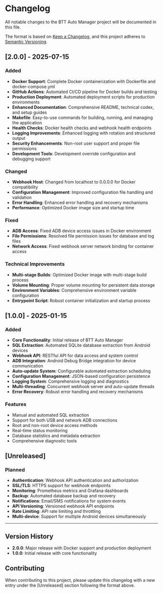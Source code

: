 # Changelog

All notable changes to the BTT Auto Manager project will be documented in this file.

The format is based on [Keep a Changelog](https://keepachangelog.com/en/1.0.0/),
and this project adheres to [Semantic Versioning](https://semver.org/spec/v2.0.0.html).

## [2.0.0] - 2025-07-15

### Added
- **Docker Support**: Complete Docker containerization with Dockerfile and docker-compose.yml
- **GitHub Actions**: Automated CI/CD pipeline for Docker builds and testing
- **Production Deployment**: Automated deployment scripts for production environments
- **Enhanced Documentation**: Comprehensive README, technical codex, and setup guides
- **Makefile**: Easy-to-use commands for building, running, and managing the application
- **Health Checks**: Docker health checks and webhook health endpoints
- **Logging Improvements**: Enhanced logging with rotation and structured output
- **Security Enhancements**: Non-root user support and proper file permissions
- **Development Tools**: Development override configuration and debugging support

### Changed
- **Webhook Host**: Changed from localhost to 0.0.0.0 for Docker compatibility
- **Configuration Management**: Improved configuration file handling and validation
- **Error Handling**: Enhanced error handling and recovery mechanisms
- **Performance**: Optimized Docker image size and startup time

### Fixed
- **ADB Access**: Fixed ADB device access issues in Docker environment
- **File Permissions**: Resolved file permission issues for database and log files
- **Network Access**: Fixed webhook server network binding for container access

### Technical Improvements
- **Multi-stage Builds**: Optimized Docker image with multi-stage build process
- **Volume Mounting**: Proper volume mounting for persistent data storage
- **Environment Variables**: Comprehensive environment variable configuration
- **Entrypoint Script**: Robust container initialization and startup process

## [1.0.0] - 2025-01-15

### Added
- **Core Functionality**: Initial release of BTT Auto Manager
- **SQL Extraction**: Automated SQLite database extraction from Android devices
- **Webhook API**: RESTful API for data access and system control
- **ADB Integration**: Android Debug Bridge integration for device communication
- **Auto-update System**: Configurable automated extraction scheduling
- **Configuration Management**: JSON-based configuration persistence
- **Logging System**: Comprehensive logging and diagnostics
- **Multi-threading**: Concurrent webhook server and auto-update threads
- **Error Recovery**: Robust error handling and recovery mechanisms

### Features
- Manual and automated SQL extraction
- Support for both USB and network ADB connections
- Root and non-root device access methods
- Real-time status monitoring
- Database statistics and metadata extraction
- Comprehensive diagnostic tools

## [Unreleased]

### Planned
- **Authentication**: Webhook API authentication and authorization
- **SSL/TLS**: HTTPS support for webhook endpoints
- **Monitoring**: Prometheus metrics and Grafana dashboards
- **Backup**: Automated database backup and recovery
- **Notifications**: Email/SMS notifications for system events
- **API Versioning**: Versioned webhook API endpoints
- **Rate Limiting**: API rate limiting and throttling
- **Multi-device**: Support for multiple Android devices simultaneously

---

## Version History

- **2.0.0**: Major release with Docker support and production deployment
- **1.0.0**: Initial release with core functionality

## Contributing

When contributing to this project, please update this changelog with a new entry under the [Unreleased] section following the format above. 